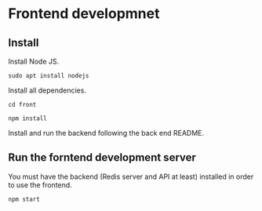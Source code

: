 # Frontend developmnet

## Install

Install Node JS.

`sudo apt install nodejs`

Install all dependencies.

`cd front`

`npm install`

Install and run the backend following the back end README.

## Run the forntend development server

You must have the backend (Redis server and API at least) installed in order to use the frontend.

`npm start` 
